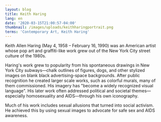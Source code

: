```yaml
---
layout: blog
title: Keith Haring
lang: en
date: '2020-03-15T21:00:57-04:00'
thumbnail: /images/uploads/keithharingportrait.png
terms: 'Contemporary Art, Keith Haring'
---
```

Keith Allen Haring (May 4, 1958 – February 16, 1990) was an American artist whose pop art and graffiti-like work grew out of the New York City street culture of the 1980s.

Haring's work grew to popularity from his spontaneous drawings in New York City subways—chalk outlines of figures, dogs, and other stylized images on blank black advertising-space backgrounds. After public recognition he created larger scale works, such as colorful murals, many of them commissioned. His imagery has "become a widely recognized visual language". His later work often addressed political and societal themes—especially homosexuality and AIDS—through his own iconography.

Much of his work includes sexual allusions that turned into social activism. He achieved this by using sexual images to advocate for safe sex and AIDS awareness.
